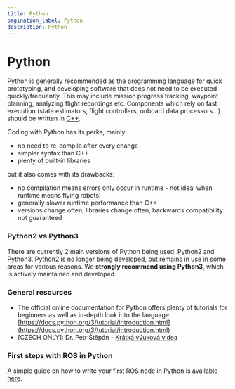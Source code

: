 ```yaml
---
title: Python
pagination_label: Python
description: Python
---
```


# Python

Python is generally recommended as the programming language for quick prototyping, and developing software that does not need to be executed quickly/frequently. This may include mission progress tracking, waypoint planning, analyzing flight recordings etc. Components which rely on fast execution (state estimators, flight controllers, onboard data processors...) should be written in [C++](https://ctu-mrs.github.io/docs/software/cpp).

Coding with Python has its perks, mainly:
* no need to re-compile after every change
* simpler syntax than C++
* plenty of built-in libraries

but it also comes with its drawbacks:
* no compilation means errors only occur in runtime - not ideal when runtime means flying robots!
* generally slower runtime performance than C++
* versions change often, libraries change often, backwards compatibility not guaranteed

### Python2 vs Python3
There are currently 2 main versions of Python being used: Python2 and Python3. Python2 is no longer being developed, but remains in use in some areas for various reasons. We **strongly recommend using Python3**, which is actively maintained and developed.

### General resources

* The official online documentation for Python offers plenty of tutorials for beginners as well as in-depth look into the language: [https://docs.python.org/3/tutorial/introduction.html](https://docs.python.org/3/tutorial/introduction.html)
* [CZECH ONLY]: Dr. Petr Štěpán - [Krátká výuková videa](https://cw.fel.cvut.cz/wiki/courses/b3b33alp/cviceni/kratka_videa/start)

### First steps with ROS in Python

A simple guide on how to write your first ROS node in Python is available [here](https://docs.ros.org/en/jazzy/Tutorials/Beginner-Client-Libraries/Writing-A-Simple-Py-Publisher-And-Subscriber.html).
